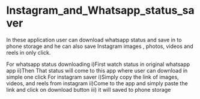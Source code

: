 # Instagram_and_Whatsapp_status_saver
In these application user can download whatsapp status and save in to phone storage and he can also save Instagram images , photos, videos and reels in only click.

For whatsapp status downloading
 i)First watch status in original whatsapp app
 ii)Then That status will come to this app where user can download in simple one click
For instagram saver
 i)Simply copy the link of images, videos, and reels from instagram 
 ii)Come to the app and simply paste the link and click on download button 
 iii) it will saved to phone storage
